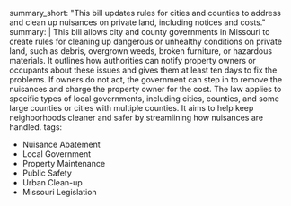 summary_short: "This bill updates rules for cities and counties to address and clean up nuisances on private land, including notices and costs."
summary: |
  This bill allows city and county governments in Missouri to create rules for cleaning up dangerous or unhealthy conditions on private land, such as debris, overgrown weeds, broken furniture, or hazardous materials. It outlines how authorities can notify property owners or occupants about these issues and gives them at least ten days to fix the problems. If owners do not act, the government can step in to remove the nuisances and charge the property owner for the cost. The law applies to specific types of local governments, including cities, counties, and some large counties or cities with multiple counties. It aims to help keep neighborhoods cleaner and safer by streamlining how nuisances are handled.
tags:
  - Nuisance Abatement
  - Local Government
  - Property Maintenance
  - Public Safety
  - Urban Clean-up
  - Missouri Legislation
